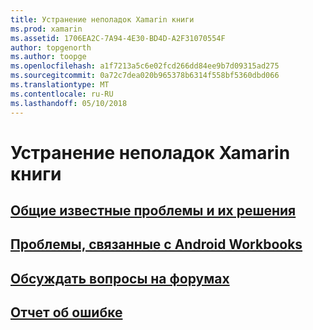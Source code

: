 ```yaml
---
title: Устранение неполадок Xamarin книги
ms.prod: xamarin
ms.assetid: 1706EA2C-7A94-4E30-BD4D-A2F31070554F
author: topgenorth
ms.author: toopge
ms.openlocfilehash: a1f7213a5c6e02fcd266dd84ee9b7d09315ad275
ms.sourcegitcommit: 0a72c7dea020b965378b6314f558bf5360dbd066
ms.translationtype: MT
ms.contentlocale: ru-RU
ms.lasthandoff: 05/10/2018
---
```

# <a name="troubleshooting-xamarin-workbooks"></a>Устранение неполадок Xamarin книги

## <a name="general-known-issues--workaroundsgeneralmd"></a>[Общие известные проблемы и их решения](general.md)

## <a name="issues-with-android-workbooksandroidmd"></a>[Проблемы, связанные с Android Workbooks](android.md)

## <a name="discuss-issues-on-the-forumsforums"></a>[Обсуждать вопросы на форумах][forums]

## <a name="file-a-bug-reporttoolsworkbooksinstallmdreporting-bugs"></a>[Отчет об ошибке](~/tools/workbooks/install.md#reporting-bugs)

[forums]: https://forums.xamarin.com/categories/inspector
